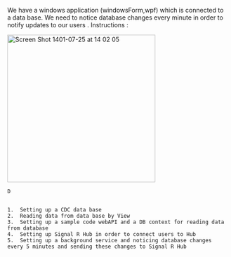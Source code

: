 We have a windows application (windowsForm,wpf) which is connected to a data base. 
We need to notice database changes every minute in order to notify updates to our users .
Instructions :



<img width="337" alt="Screen Shot 1401-07-25 at 14 02 05" 
src="https://user-images.githubusercontent.com/61118112/196400255-17265a91-df07-4e64-aeab-37b78154562a.png">
	
	D
	
	
	1.	Setting up a CDC data base
	2.	Reading data from data base by View
	3.	Setting up a sample code webAPI and a DB context for reading data from database
	4.	Setting up Signal R Hub in order to connect users to Hub
	5.	Setting up a background service and noticing database changes every 5 minutes and sending these changes to Signal R Hub
